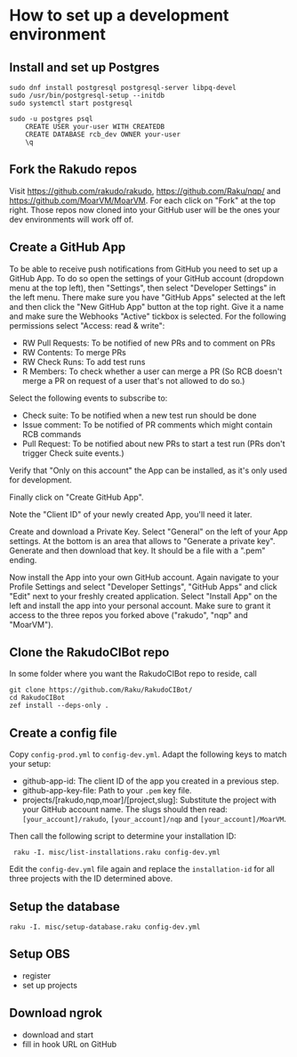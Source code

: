 How to set up a development environment
=======================================

Install and set up Postgres
---------------------------

    sudo dnf install postgresql postgresql-server libpq-devel
    sudo /usr/bin/postgresql-setup --initdb
    sudo systemctl start postgresql

    sudo -u postgres psql
        CREATE USER your-user WITH CREATEDB
        CREATE DATABASE rcb_dev OWNER your-user
        \q


Fork the Rakudo repos
---------------------

Visit <https://github.com/rakudo/rakudo>, <https://github.com/Raku/nqp/> and <https://github.com/MoarVM/MoarVM>. For each click on "Fork" at the top right. Those repos now cloned into your GitHub user will be the ones your dev environments will work off of.


Create a GitHub App
-------------------

To be able to receive push notifications from GitHub you need to set up a GitHub App. To do so open the settings of your GitHub account (dropdown menu at the top left), then "Settings", then select "Developer Settings" in the left menu. There make sure you have "GitHub Apps" selected at the left and then click the "New GitHub App" button at the top right. Give it a name and make sure the Webhooks "Active" tickbox is selected. For the following permissions select "Access: read & write":

- RW Pull Requests: To be notified of new PRs and to comment on PRs
- RW Contents: To merge PRs
- RW Check Runs: To add test runs
- R Members: To check whether a user can merge a PR (So RCB doesn't merge a PR on request of a user that's not allowed to do so.)

Select the following events to subscribe to:

- Check suite: To be notified when a new test run should be done
- Issue comment: To be notified of PR comments which might contain RCB commands
- Pull Request: To be notified about new PRs to start a test run (PRs don't trigger Check suite events.)

Verify that "Only on this account" the App can be installed, as it's only used for development.

Finally click on "Create GitHub App".

Note the "Client ID" of your newly created App, you'll need it later.

Create and download a Private Key. Select "General" on the left of your App settings. At the bottom is an area that allows to "Generate a private key". Generate and then download that key. It should be a file with a ".pem" ending.

Now install the App into your own GitHub account. Again navigate to your Profile Settings and select "Developer Settings", "GitHub Apps" and click "Edit" next to your freshly created application. Select "Install App" on the left and install the app into your personal account. Make sure to grant it access to the three repos you forked above ("rakudo", "nqp" and "MoarVM").


Clone the RakudoCIBot repo
------------------------

In some folder where you want the RakudoCIBot repo to reside, call

    git clone https://github.com/Raku/RakudoCIBot/
    cd RakudoCIBot
    zef install --deps-only .


Create a config file
--------------------

Copy `config-prod.yml` to `config-dev.yml`. Adapt the following keys to match your setup:

- github-app-id: The client ID of the app you created in a previous step.
- github-app-key-file: Path to your `.pem` key file.
- projects/[rakudo,nqp,moar]/[project,slug]: Substitute the project with your GitHub account name. The slugs should then read: `[your_account]/rakudo`, `[your_account]/nqp` and `[your_account]/MoarVM`.

Then call the following script to determine your installation ID:

     raku -I. misc/list-installations.raku config-dev.yml

Edit the `config-dev.yml` file again and replace the `installation-id` for all three projects with the ID determined above.


Setup the database
------------------

    raku -I. misc/setup-database.raku config-dev.yml


Setup OBS
---------

- register
- set up projects


Download ngrok
--------------

- download and start
- fill in hook URL on GitHub

